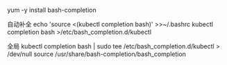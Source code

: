 
yum -y install bash-completion


自动补全 
echo 'source <(kubectl completion bash)' >>~/.bashrc 
kubectl completion bash >/etc/bash_completion.d/kubectl

全局
kubectl completion bash | sudo tee /etc/bash_completion.d/kubectl > /dev/null
source /usr/share/bash-completion/bash_completion



